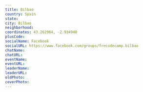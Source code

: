 ```yaml
---
title: Bilbao
country: Spain
state: 
city: Bilbao
neighborhood: 
coordinates: 43.262964, -2.934948
plusCode:
socialName: Facebook
socialURL: https://www.facebook.com/groups/frecodecamp.bilbao
chatName:
chatURL:
eventName:
eventURL:
leaderName:
leaderURL:
oldPhoto: 
coverPhoto:
---
```

